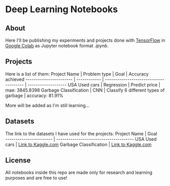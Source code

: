 # Deep Learning Notebooks

## About
Here I'll be publishing my experiments and projects done with 
[TensorFlow](https://tensorflow.org) in [Google Colab](https://colab.research.google.com)
as Jupyter notebook format _.ipynb_.

## Projects
Here is a list of them:
Project Name            | Problem type | Goal                                   |  Accuracy achieved
----------------------- | ------------ | -------------------------------------- | -------------------
USA Used cars           | Regression   | Predict price                          | mae: 3845.8398
Garbage Classification  | CNN          | Classify 6 different types of garbage  | accuracy: 81.91%

More will be added as I'm still learning...

## Datasets
The link to the datasets I have used for the projects:
Project Name            | Goal                                   
----------------------- | -------------------------------------- 
USA Used cars           | [Link to Kaggle.com](https://www.kaggle.com/datasets/austinreese/craigslist-carstrucks-data)
Garbage Classification  | [Link to Kaggle.com](https://www.kaggle.com/datasets/asdasdasasdas/garbage-classification)

## License
All notebooks inside this repo are made only for research and learning purposes and are free to use!
